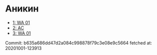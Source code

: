 # Аникин
- [1: WA 01](1.md)
- [2: AC](2.md)
- [3: WA 01](3.md)

Commit: b635a686dd47d2a084c998878f79c3e08e9c5664
 fetched at: 20201001-123913
